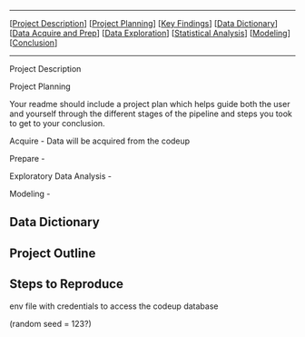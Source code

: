 
***
[[Project Description](#project_description)]
[[Project Planning](#planning)]
[[Key Findings](#findings)]
[[Data Dictionary](#dictionary)]
[[Data Acquire and Prep](#wrangle)]
[[Data Exploration](#explore)]
[[Statistical Analysis](#stats)]
[[Modeling](#model)]
[[Conclusion](#conclusion)]
___

Project Description

Project Planning

Your readme should include a project plan which helps guide both the user and yourself through the different stages of the pipeline and steps you took to get to your conclusion.

Acquire - Data will be acquired from the codeup

Prepare - 

Exploratory Data Analysis - 

Modeling - 



Data Dictionary
------------------



Project Outline
-----------------



Steps to Reproduce
-----------------------
env file with credentials to access the codeup database

(random seed = 123?)
        




